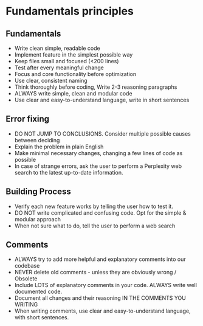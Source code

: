 # Fundamentals principles

## Fundamentals
- Write clean simple, readable code
- Implement feature in the simplest possible way
- Keep files small and focused (<200 lines)
- Test after every meaningful change
- Focus and core functionality before optimization
- Use clear, consistent naming
- Think thoroughly before coding, Write 2-3 reasoning paragraphs
- ALWAYS write simple, clean and modular code
- Use clear and easy-to-understand language, write in short sentences

## Error fixing
- DO NOT JUMP TO CONCLUSIONS. Consider multiple possible causes between deciding
- Explain the problem in plain English
- Make minimal necessary changes, changing a few lines of code as possible
- In case of strange errors, ask the user to perform a Perplexity web search to the latest up-to-date information.

## Building Process
- Verify each new feature works by telling the user how to test it.
- DO NOT write complicated and confusing code. Opt for the simple & modular approach
- When not sure what to do, tell the user to perform a web search

## Comments
- ALWAYS try to add more helpful and explanatory comments into our codebase
- NEVER delete old comments - unless they are obviously wrong / Obsolete
- Include LOTS of explanatory comments in your code. ALWAYS write well documented code.
- Document all changes and their reasoning IN THE COMMENTS YOU WRITING
- When writing comments, use clear and easy-to-understand language, with short sentences.
